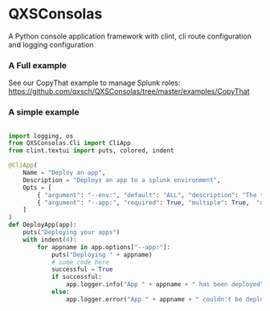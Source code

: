 
# QXSConsolas
A Python console application framework with clint, cli route configuration and logging configuration

### A Full example

See our CopyThat example to manage Splunk roles: https://github.com/qxsch/QXSConsolas/tree/master/examples/CopyThat

### A simple example

```python

import logging, os
from QXSConsolas.Cli import CliApp
from clint.textui import puts, colored, indent

@CliApp(
    Name = "Deploy an app",
    Description = "Deploys an app to a splunk environment",
    Opts = [ 
        { "argument": "--env:", "default": "ALL", "description": "The targeted Splunk environment", "valuename": "ENV" },
        { "argument": "--app:", "required": True, "multiple": True,  "description": "The app that should be deployed", "valuename": "APP" },
    ]
)
def DeployApp(app):
    puts("Deploying your apps")
    with indent(4):
        for appname in app.options["--app:"]:
            puts("Deploying " + appname)
            # some code here
            successful = True
            if successful:
                app.logger.info("App " + appname + " has been deployed")
            else:
                app.logger.error("App " + appname + " couldn't be deployed")

```
